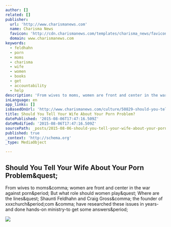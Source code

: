 ```yaml
---
author: []
related: []
publisher:
  url: 'http://www.charismanews.com'
  name: Charisma News
  favicon: 'http://cdn.charismanews.com/templates/charisma_news/favicon.ico'
  domain: www.charismanews.com
keywords:
  - feldhahn
  - porn
  - moms
  - charisma
  - wife
  - women
  - books
  - get
  - accountability
  - help
description: 'From wives to moms, women are front and center in the war against porn. But what role should women play? Where are the lines? Shaunti Feldhahn and Craig Gross, the founder of xxxchurch.com , have researched these issues in years-and done hands-on ministry-to get some answers.'
inLanguage: en
app_links: []
isBasedOnUrl: 'http://www.charismanews.com/culture/50829-should-you-tell-your-wife-about-your-porn-problem'
title: Should You Tell Your Wife About Your Porn Problem?
datePublished: '2015-08-06T17:47:16.509Z'
dateModified: '2015-08-06T17:47:16.509Z'
sourcePath: _posts/2015-08-06-should-you-tell-your-wife-about-your-porn-problem.md
published: true
_context: 'http://schema.org'
_type: MediaObject

---
```

<article style=""><h1>Should You Tell Your Wife About Your Porn Problem&amp;quest;</h1><p>From wives to moms&amp;comma; women are front and center in the war against porn&amp;period; But what role should women play&amp;quest; Where are the lines&amp;quest; Shaunti Feldhahn and Craig Gross&amp;comma; the founder of xxxchurch&amp;period;com &amp;comma; have researched these issues in years-and done hands-on ministry-to get some answers&amp;period;</p><img src="http://www.charismanews.com/images/stories/2015/featured-news/Flickr-Holding-Hands.jpg" /></article>